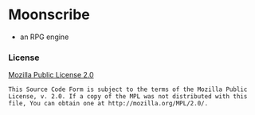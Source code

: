 # Moonscribe

- an RPG engine

### License

[Mozilla Public License 2.0](https://www.mozilla.org/en-US/MPL/2.0/)

```
This Source Code Form is subject to the terms of the Mozilla Public
License, v. 2.0. If a copy of the MPL was not distributed with this
file, You can obtain one at http://mozilla.org/MPL/2.0/.
```

